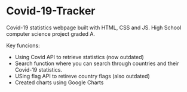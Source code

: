 # Covid-19-Tracker

Covid-19 statistics webpage built with HTML, CSS and JS. High School computer science project graded A.

Key funcions:
- Using Covid API to retrieve statistics (now outdated)
- Search function where you can search through countries and their Covid-19 statistics.
- USing flag API to retireve country flags (also outdated)
- Created charts using Google Charts
